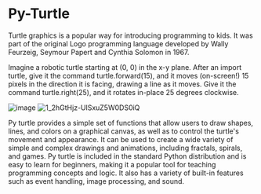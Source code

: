 # Py-Turtle

Turtle graphics is a popular way for introducing programming to kids. It was part of the original Logo programming language developed by Wally Feurzeig, Seymour Papert and Cynthia Solomon in 1967.

Imagine a robotic turtle starting at (0, 0) in the x-y plane. After an import turtle, give it the command turtle.forward(15), and it moves (on-screen!) 15 pixels in the direction it is facing, drawing a line as it moves. Give it the command turtle.right(25), and it rotates in-place 25 degrees clockwise.

![image](https://user-images.githubusercontent.com/66314810/218330713-1b23ebbd-d45e-41f3-ba44-39580f357bee.png)
![1_2hGtHjz-UlSxuZ5W0DS0iQ](https://user-images.githubusercontent.com/66314810/225105569-f799fc94-33d6-4560-85af-d26cb2a4b90c.gif)


Py turtle provides a simple set of functions that allow users to draw shapes, lines, and colors on a graphical canvas, as well as to control the turtle's movement and appearance. It can be used to create a wide variety of simple and complex drawings and animations, including fractals, spirals, and games. Py turtle is included in the standard Python distribution and is easy to learn for beginners, making it a popular tool for teaching programming concepts and logic. It also has a variety of built-in features such as event handling, image processing, and sound.


